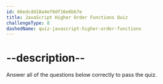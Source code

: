 ```yaml
---
id: 66edcdd18a4ef8df16e6bb7e
title: JavaScript Higher Order Functions Quiz
challengeType: 8
dashedName: quiz-javascript-higher-order-functions
---
```


# --description--

Answer all of the questions below correctly to pass the quiz.
